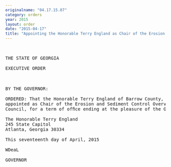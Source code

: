 ```yaml
---
originalname: "04.17.15.07"
category: orders
year: 2015
layout: order
date: "2015-04-17"
title: "Appointing the Honorable Terry England as Chair of the Erosion and Sediment Control Overview Council"
---
```

<pre>
 

THE STATE OF GEORGIA

EXECUTIVE ORDER

 

BY THE GOVERNOR:

ORDERED: That the Honorable Terry England of Barrow County, Georgia, is
appointed as Chair of the Erosion and Sediment Control Overview
Council, for a term of ofﬁce ending at the pleasure of the Governor.

The Honorable Terry England
245 State Capitol
Atlanta, Georgia 30334

This seventeenth day of April, 2015

WDeaL

GOVERNOR

</pre>
